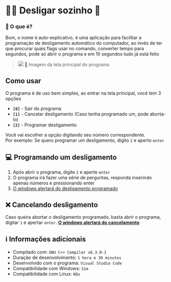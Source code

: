 # 👨‍💻 Desligar sozinho 🤖
### 🤔 O que é?
Bom, o nome é auto-explicativo, é uma aplicação para facilitar a programação de desligamento automático do computador, ao invés de ter que procurar quais flags usar no comando, converter tempo para segundos, pode só abrir o programa e em 10 segundos tudo já está feito
> <img src='https://cdn.discordapp.com/attachments/782941447476215839/903391909446307900/unknown.png'></img>
> 📸 Imagem da tela principal do programa
## Como usar
O programa é de uso bem simples, ao entrar na tela principal, você tem 3 opções
- **`[0]`** - Sair do programa
- **`[1]`** - Cancelar desligamento (Caso tenha programado um, pode aborta-lo)
- **`[2]`** - Programar desligamento

Você vai escolher a opção digitando seu número correspondente.<br>
Por exemplo: Se quero programar um desligamento, digito `2` e aperto `enter`
## 💻 Programando um desligamento
1. Após abrir o programa, digite `2` e aperte `enter`
2. O programa irá fazer uma série de perguntas, responda inserindo apenas números e pressionando enter
3. [O windows alertará do desligamento programado](https://user-images.githubusercontent.com/76636096/139341057-9525a35c-c219-4446-b6d6-0949e8c38e4d.png)

## ❌ Cancelando desligamento
Caso queira abortar o desligamento programado, basta abrir o programa, digitar `1` e apertar `enter`. **[O windows alertará do cancelamento](https://user-images.githubusercontent.com/76636096/139340715-080e3368-db97-475e-91c1-cb3147d267ef.png)**

## ℹ Informações adicionais
- Compilado com: `GNU C++ Compiler v6.3.0-1`
- Duração de desenvolvimento: `1 hora e 30 minutos`
- Desenvolvido com o programa: `Visual Studio Code`
- Compatibilidade com Windows: `Sim`
- Compatibilidade com Linux: `Não`
